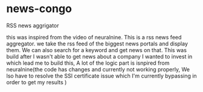 # news-congo
 RSS news aggrigator 
 
this was inspired from the video of neuralnine. This is a rss news feed aggregator. we take the rss feed of the biggest news portals and display them. We can also search for a keyword and get news on that. This was build after I wasn't able to get news about a company I wanted to invest in which lead me to build this, A lot of the logic part is isnpired from neuralnine(the code has changes and currently not working properly, We lso have to resolve the SSl certificate issue which I'm currently bypassing in order to get my results )
